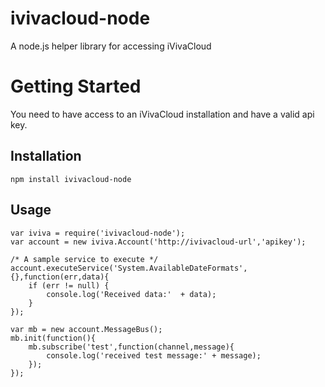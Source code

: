 # ivivacloud-node

A node.js helper library for accessing iVivaCloud


# Getting Started
You need to have access to an iVivaCloud installation and have a valid api key.

## Installation

	npm install ivivacloud-node

## Usage

	var iviva = require('ivivacloud-node');
	var account = new iviva.Account('http://ivivacloud-url','apikey');

	/* A sample service to execute */
	account.executeService('System.AvailableDateFormats',{},function(err,data){
	    if (err != null) {
	        console.log('Received data:'  + data);
	    }
	});

	var mb = new account.MessageBus();
	mb.init(function(){
	    mb.subscribe('test',function(channel,message){
	        console.log('received test message:' + message);
	    });
	});
